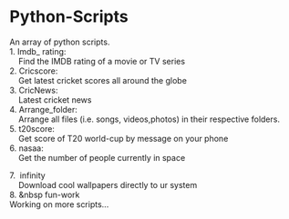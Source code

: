 # Python-Scripts
An array of python scripts. <br />
1.&nbsp;Imdb_ rating: <br />
&nbsp;&nbsp;&nbsp;    Find the IMDB rating of a movie or TV series <br />
2.&nbsp;Cricscore: <br />
&nbsp;&nbsp;&nbsp;    Get latest cricket scores all around the globe <br />
3.&nbsp;CricNews: <br />
&nbsp;&nbsp;&nbsp;    Latest cricket news <br />
4.&nbsp;Arrange_folder: <br />
&nbsp;&nbsp;&nbsp;  Arrange all files (i.e. songs, videos,photos) in their respective folders.<br />
5.&nbsp;t20score: <br />
&nbsp;&nbsp;&nbsp;    Get score of T20 world-cup by message on your phone <br />
6.&nbsp;nasaa: <br />
&nbsp;&nbsp;&nbsp;   Get the number of people currently in space <br />
    
7.&nbsp; infinity </br>
&nbsp;&nbsp;&nbsp;  Download cool wallpapers directly to ur system
<br />
8. &nbsp fun-work  
Working on more scripts...
